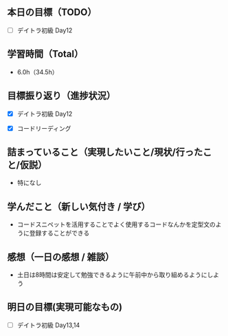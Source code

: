 ## 本日の目標（TODO）

- [ ] デイトラ初級 Day12

## 学習時間（Total）

- 6.0h（34.5h）

## 目標振り返り（進捗状況）

- [x] デイトラ初級 Day12
- [x] コードリーディング


## 詰まっていること（実現したいこと/現状/行ったこと/仮説）

- 特になし

## 学んだこと（新しい気付き / 学び）

- コードスニペットを活用することでよく使用するコードなんかを定型文のように登録することができる

## 感想（一日の感想 / 雑談）

- 土日は8時間は安定して勉強できるように午前中から取り組めるようにしよう

## 明日の目標(実現可能なもの)

- [ ] デイトラ初級 Day13,14
